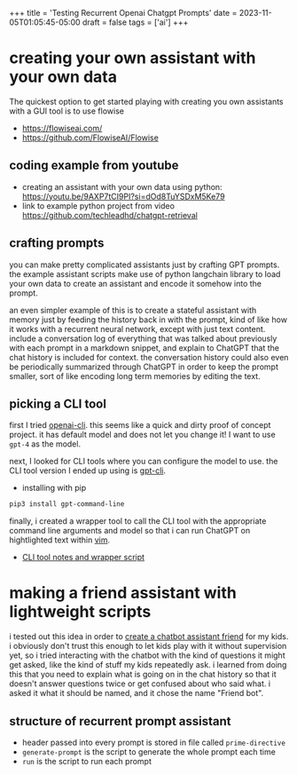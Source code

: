 +++
title = 'Testing Recurrent Openai Chatgpt Prompts'
date = 2023-11-05T01:05:45-05:00
draft = false
tags = ['ai']
+++

# creating your own assistant with your own data
The quickest option to get started playing with creating you own assistants with a GUI tool is to use flowise
- https://flowiseai.com/
- https://github.com/FlowiseAI/Flowise

## coding example from youtube
- creating an assistant with your own data using python: https://youtu.be/9AXP7tCI9PI?si=dOd8TuYSDxM5Ke79
- link to example python project from video https://github.com/techleadhd/chatgpt-retrieval

## crafting prompts
you can make pretty complicated assistants just by crafting GPT prompts.
the example assistant scripts make use of python langchain library to load your own data to create an assistant and encode it somehow into the prompt.

an even simpler example of this is to create a stateful assistant with memory just by feeding the history back in with the prompt, kind of like how it works with a recurrent neural network, except with just text content.
include a conversation log of everything that was talked about previously with each prompt in a markdown snippet, and explain to ChatGPT that the chat history is included for context.
the conversation history could also even be periodically summarized through ChatGPT in order to keep the prompt smaller, sort of like encoding long term memories by editing the text.

## picking a CLI tool
first I tried [openai-cli](https://github.com/peterdemin/openai-cli).
this seems like a quick and dirty proof of concept project.
it has default model and does not let you change it!
I want to use `gpt-4` as the model.

next, I looked for CLI tools where you can configure the model to use.
the CLI tool version I ended up using is [gpt-cli](https://github.com/kharvd/gpt-cli).
- installing with pip
```bash
pip3 install gpt-command-line
```

finally, i created a wrapper tool to call the CLI tool with the appropriate command line arguments and model so that i can run ChatGPT on hightlighted text within [vim](https://github.com/nicholas-long/environment/tree/main/zet/20230905015059).
- [CLI tool notes and wrapper script](https://github.com/nicholas-long/environment/blob/main/zet/20231103204105/README.md)

# making a friend assistant with lightweight scripts
i tested out this idea in order to [create a chatbot assistant friend](https://github.com/nicholas-long/environment/blob/main/zet/20231102221207/README.md) for my kids.
i obviously don't trust this enough to let kids play with it without supervision yet, so i tried interacting with the chatbot with the kind of questions it might get asked, like the kind of stuff my kids repeatedly ask.
i learned from doing this that you need to explain what is going on in the chat history so that it doesn't answer questions twice or get confused about who said what.
i asked it what it should be named, and it chose the name "Friend bot".

## structure of recurrent prompt assistant
- header passed into every prompt is stored in file called `prime-directive`
- `generate-prompt` is the script to generate the whole prompt each time
- `run` is the script to run each prompt
